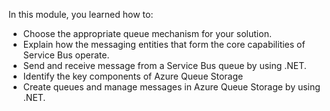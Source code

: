 In this module, you learned how to:

* Choose the appropriate queue mechanism for your solution.
* Explain how the messaging entities that form the core capabilities of Service Bus operate.
* Send and receive message from a Service Bus queue by using .NET.
* Identify the key components of Azure Queue Storage
* Create queues and manage messages in Azure Queue Storage by using .NET.
